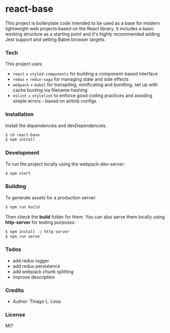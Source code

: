 # react-base
This project is boilerplate code intended to be used as a base for modern lightweight web projects based on the React library. It includes a basic working structure as a starting point and it's highly recommended adding Jest support and setting Babel browser targets.

### Tech
This project uses:
- `react` + `styled-components` for building a component-based interface
- `redux` + `redux-saga` for managing state and side effects
- `webpack` + `babel` for transpiling, minificating and bundling, set up with cache busting via filename hashing
- `eslint` + `stylelint` to enforce good coding practices and avoiding simple errors - based on airbnb configs

### Installation
Install the dependencies and devDependencies.
```sh
$ cd react-base
$ npm install
```

### Development
To run the project locally using the webpack-dev-server:
```sh
$ npm start
```

### Building
To generate assets for a production server:
```sh
$ npm run build
```
Then check the **build** folder for them. You can also serve them locally using **http-server** for testing purposes:
```sh
$ npm install -g http-server
$ npm run serve
```

### Todos
- add redux logger
- add redux persistence
- add webpack chunk splitting
- improve description

### Credits
- Author: Thiago L. Lima

### License
MIT

